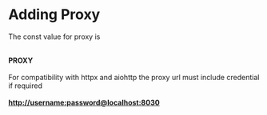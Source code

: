 # Adding Proxy

The const value for proxy is&#x20;

\
**PROXY**\
\
For compatibility with httpx and aiohttp the proxy url must include credential if required\
\
[**http://username:password@localhost:8030**](http://username:password@localhost:8030)
